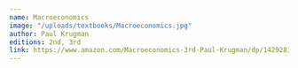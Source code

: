 ```yaml
---
name: Macroeconomics
image: "/uploads/textbooks/Macroeconomics.jpg"
author: Paul Krugman
editions: 2nd, 3rd
link: https://www.amazon.com/Macroeconomics-3rd-Paul-Krugman/dp/1429283432
---
```

